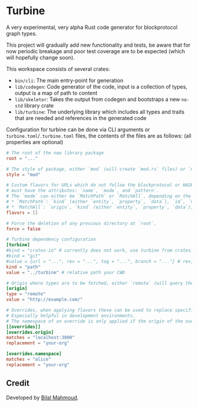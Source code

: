 # Turbine

A very experimental, very alpha Rust code generator for blockprotocol graph types.

This project will gradually add new functionality and tests, be aware that for now periodic breakage and poor test coverage are to be expected (which will hopefully change soon).

This workspace consists of several crates:

* `bin/cli`: The main entry-point for generation
* `lib/codegen`: Code generator of the code, input is a collection of types, output is a map of path to content
* `lib/skeletor`: Takes the output from codegen and bootstraps a new `no-std` library crate
* `lib/turbine`: The underlying library which includes all types and traits that are needed and references in the generated code


Configuration for turbine can be done via CLI arguments or `turbine.toml`/`.turbine.toml` files, the contents of the files are as follows:
(all properties are optional)

```toml
# The root of the new library package
root = "..."

# The style of package, either `mod` (will create `mod.rs` files) or `module`
style = "mod"

# Custom flavors for URLs which do not follow the blockprotocol or HASH layout
# must have the attributes: `name`, `mode`, and `pattern`.
# The `mode` can either be `MatchPath` or `MatchAll`, depending on the mode the pattern must capture the following groups:
# * `MatchPath`: `kind` (either `entity`, `property`, `data`), `id`, `namespace` (optional)
# * `MatchAll`: `origin`, `kind` (either `entity`, `property`, `data`), `id`, `namespace` (optional)
flavors = []

# Force the deletion of any previous directory at `root`.
force = false

# Turbine dependency configuration
[turbine]
#kind = "crates-io" # currently does not work, use turbine from crates.io
#kind = "git"
#value = {url = "...", rev = "...", tag = "...", branch = "..."} # rev, tag, branch are optional
kind = "path"
value = "../turbine" # relative path your CWD

# Origin where types are to be fetched, either `remote` (will query the HASH-Graph) or `local`, pointing to a JSON file
[origin]
type = "remote"
value = "http://example.com/"

# Overrides, when applying flavors these can be used to replace specific parts with other constants. 
# Especially helpful in development environments. 
# The namespace of an override is only applied if the origin of the override matched.
[[overrides]]
[overrides.origin]
matches = "localhost:3000"
replacement = "your-org"

[overrides.namespace]
matches = "alice"
replacement = "your-org"
```

## Credit

Developed by [Bilal Mahmoud](https://github.com/indietyp).
